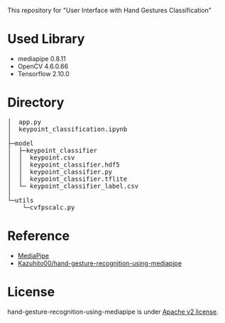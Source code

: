 This repository for "User Interface with Hand Gestures Classification"

# Used Library
* mediapipe 0.8.11
* OpenCV 4.6.0.66
* Tensorflow 2.10.0

# Directory
<pre>
│  app.py
│  keypoint_classification.ipynb
│  
├─model
│  ├─keypoint_classifier
│  │  keypoint.csv
│  │  keypoint_classifier.hdf5
│  │  keypoint_classifier.py
│  │  keypoint_classifier.tflite
│  └─ keypoint_classifier_label.csv
│          
└─utils
    └─cvfpscalc.py
</pre>

# Reference
* [MediaPipe](https://mediapipe.dev/)
* [Kazuhito00/hand-gesture-recognition-using-mediapipe](https://github.com/Kazuhito00/hand-gesture-recognition-using-mediapipe)
 
# License 
hand-gesture-recognition-using-mediapipe is under [Apache v2 license](LICENSE).
